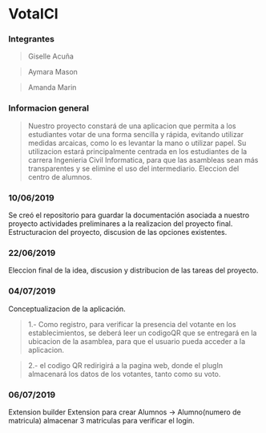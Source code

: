 # VotaICI
### Integrantes 
> Giselle Acuña

> Aymara Mason

> Amanda Marin

### Informacion general

>Nuestro proyecto constará de una aplicacion que permita a los estudiantes votar de una forma sencilla y rápida, evitando utilizar medidas arcaicas, como lo es levantar la mano o utilizar papel.
>Su utilizacion estará principalmente centrada en los estudiantes de la carrera Ingenieria Civil Informatica, para que las asambleas sean más transparentes y se elimine el uso del intermediario.
>Eleccion del centro de alumnos.




### 10/06/2019
Se creó el repositorio para guardar la documentación asociada a nuestro proyecto
actividades preliminares a la realizacion del proyecto final.
Estructuracion del proyecto, discusion de las opciones existentes.

### 22/06/2019
Eleccion final de la idea, discusion y distribucion de las tareas del proyecto. 

### 04/07/2019
Conceptualizacion de la aplicación.
> 1.- Como registro, para verificar la presencia del votante en los establecimientos, se deberá leer un codigoQR que se entregará en la ubicacion de la asamblea, para que el usuario pueda acceder a la aplicacion.

> 2.- el codigo QR redirigirá a la pagina web, donde el plugIn almacenará los datos de los votantes, tanto como su voto.

### 06/07/2019
Extension builder
Extension para crear Alumnos -> Alumno(numero de matricula) almacenar 3 matriculas para verificar el login.

